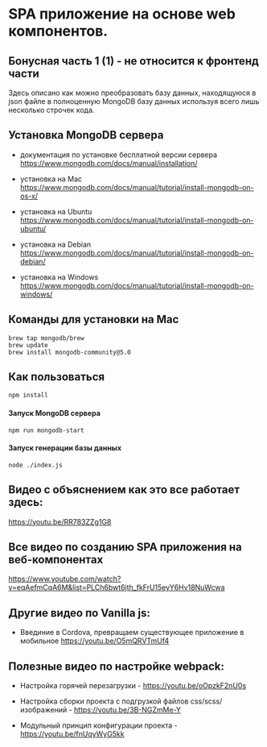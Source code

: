 # SPA приложение на основе web компонентов. 

## Бонусная часть 1 (1) - не относится к фронтенд части

Здесь описано как можно преобразовать базу данных, находящуюся в json файле в полноценную MongoDB базу данных используя всего лишь несколько строчек кода. 

## Установка MongoDB сервера

- документация по установке бесплатной версии сервера https://www.mongodb.com/docs/manual/installation/

- установка на Mac https://www.mongodb.com/docs/manual/tutorial/install-mongodb-on-os-x/

- установка на Ubuntu https://www.mongodb.com/docs/manual/tutorial/install-mongodb-on-ubuntu/

- установка на Debian https://www.mongodb.com/docs/manual/tutorial/install-mongodb-on-debian/

- установка на Windows https://www.mongodb.com/docs/manual/tutorial/install-mongodb-on-windows/

## Команды для установки на Mac

    brew tap mongodb/brew
    brew update
    brew install mongodb-community@5.0

## Как пользоваться

    npm install


#### Запуск MongoDB сервера

    npm run mongodb-start

#### Запуск генерации базы данных

    node ./index.js



## Видео с объяснением как это все работает здесь:

https://youtu.be/RR783ZZg1G8

## Все видео по созданию SPA приложения на веб-компонентах

https://www.youtube.com/watch?v=eqAefmCqA6M&list=PLCh6bwt6jth_fkFrU15eyY6Hv18NuWcwa


## Другие видео по Vanilla js:

- Введиние в Cordova, превращаем существующее приложение в мобильное https://youtu.be/O5mQRVTmUf4

## Полезные видео по настройке webpack:

- Настройка горячей перезагрузки - https://youtu.be/oOpzkF2nU0s

- Настройка сборки проекта с подгрузкой файлов css/scss/изображений - https://youtu.be/3B-NGZmMe-Y

- Модульный принцип конфигурации проекта - https://youtu.be/fnUqyWyG5kk

